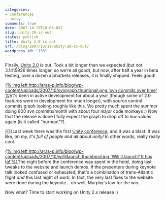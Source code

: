 ```yaml
---
categories:
- conferences
- unity
comments: true
date: 2007-10-19T10:03:08Z
slug: unity-20-is-out
status: publish
title: Unity 2.0 is out
url: /blog/2007/10/19/unity-20-is-out/
wordpress_id: "138"
---
```


Finally, [Unity 2.0](http://unity3d.com/unity/whats-new/unity-2.0) is out. Took a bit longer than we expected (but not 3.1415926 times longer, so we're all good), but now, after half a year in beta testing, over a dozen alpha/beta releases, it is finally shipped. Feels good!

[{% img left http://aras-p.info/blog/wp-content/uploads/2007/10/svngraph.thumbnail.png 'svn commits over time' %}](http://aras-p.info/blog/wp-content/uploads/2007/10/svngraph.png)It's been in active development for about a year (though some of 2.0 features were in development for much longer), with source control commits graph looking roughly like this. We pretty much spent the summer doing 800 svn commits/month with about four major code monkeys :) Now that the release is done I fully expect the graph to drop off to low values again (is it called "burnout"?).

[{{<imgright src="http://aras-p.info/blog/wp-content/uploads/2007/10/goldengate.thumbnail.jpg" title="'San Francisco!'">}}](http://aras-p.info/blog/wp-content/uploads/2007/10/goldengate.jpg)Last week there was the first [Unity conference](http://unity3d.com/unite/), and it was a blast. It was like, _oh my, it's full of people and all about unity!_ In other words, really really cool.

[{% img left http://aras-p.info/blog/wp-content/uploads/2007/10/willitlaunch.thumbnail.jpg 'Will it launch? It has to!'%}](http://aras-p.info/blog/wp-content/uploads/2007/10/willitlaunch.jpg)The night before the conference was spent in the hotel, doing last tweaks to the website and launch demos. If the presenters during keynote talk looked confused or exhausted, that's a combination of trans-Atlantic flight _and_ this last night of work. In fact, the very last fixes to the website were done during the keynote... oh well, Murphy's law for the win.

Now what? Time to start working on Unity 2.x release :)
